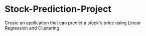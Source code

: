 # Stock-Prediction-Project
Create an application that can predict a stock's price using Linear Regression and Clustering
